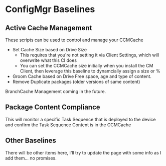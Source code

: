 # ConfigMgr Baselines

## Active Cache Management

These scripts can be used to control and manage your CCMCache
- Set Cache Size based on Drive Size
  - This requires that you're not setting it via Client Settings, which will overwrite what this CI does
  - You can set the CCMCache size initially when you install the CM Client, then leverage this baseline to dynamcially assign a size or %
- Groom Cache based on Drive Free space, age and type of content.
- Remove Duplicate packages (older versions of same content)

BranchCache Management coming in the future.


## Package Content Compliance

This will monitor a specific Task Sequence that is deployed to the device and confirm the Task Sequence Content is in the CCMCache

## Other Baselines

There will be other items here, I'll try to update the page with some info as I add them... no promises.
